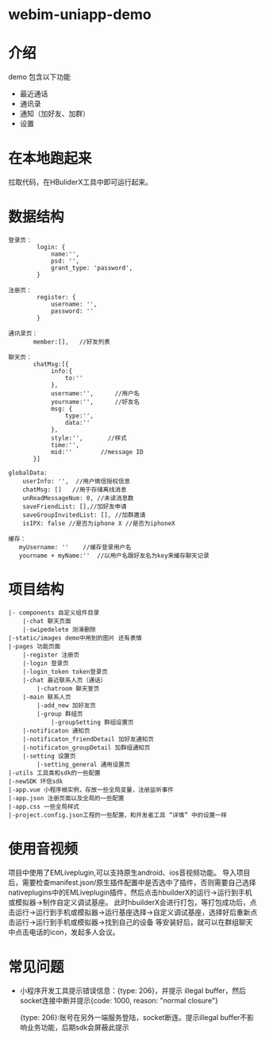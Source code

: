 # webim-uniapp-demo

# 介绍
demo 包含以下功能
  - 最近通话
  - 通讯录
  - 通知（加好友、加群）
  - 设置

# 在本地跑起来
拉取代码，在HBuliderX工具中即可运行起来。

# 数据结构
```
登录页：
		login: {
			name:'',
			psd: '',
			grant_type: 'password',
		}
		
注册页：
		register: {
			username: '',
			password: ''
		}
		
通讯录页：
	   member:[],   //好友列表
	   
聊天页：
	   chatMsg:[{
			info:{
		        to:''         
			},
			username:'',      //用户名
			yourname:'',      //好友名
			msg: {
				type:'',    
				data:''
			},
			style:'',       //样式
			time:'',
			mid:''        //message ID
	   }]
	   
globalData: 
	userInfo: '',  //用户微信授权信息
	chatMsg: []   //用于存储离线消息
	unReadMessageNum: 0, //未读消息数
	saveFriendList: [],//加好友申请
	saveGroupInvitedList: [], //加群邀请
	isIPX: false //是否为iphone X //是否为iphoneX
	
缓存：
   myUsername: ''    //缓存登录用户名	   
   yourname + myName:''  //以用户名跟好友名为key来缓存聊天记录
```

# 项目结构
```shell
|- components 自定义组件目录
    |-chat 聊天页面
    |-swipedelete 测滑删除
|-static/images demo中用到的图片 还有表情
|-pages 功能页面
    |-register 注册页
    |-login 登录页
    |-login_token token登录页
    |-chat 最近联系人页（通话）
        |-chatroom 聊天室页
    |-main 联系人页
        |-add_new 加好友页
        |-group 群组页
            |-groupSetting 群组设置页
    |-notificaton 通知页
    |-notificaton_friendDetail 加好友通知页
    |-notificaton_groupDetail 加群组通知页
    |-setting 设置页
        |-setting_general 通用设置页
|-utils 工具类和sdk的一些配置
|-newSDK 环信sdk
|-app.vue 小程序根实例，存放一些全局变量，注册监听事件
|-app.json 注册页面以及全局的一些配置
|-app.css 一些全局样式
|-project.config.json工程的一些配置，和开发者工具 “详情” 中的设置一样
```
# 使用音视频
项目中使用了EMLiveplugin,可以支持原生android、ios音视频功能。
导入项目后，需要检查manifest.json/原生插件配置中是否选中了插件，否则需要自己选择nativeplugins中的EMLiveplugin插件，然后点击hbuilderX的运行->运行到手机或模拟器->制作自定义调试基座。
此时hbuilderX会进行打包，等打包成功后，点击运行->运行到手机或模拟器->运行基座选择->自定义调试基座，选择好后重新点击运行->运行到手机或模拟器->找到自己的设备
等安装好后，就可以在群组聊天中点击电话的icon，发起多人会议。

# 常见问题

+ 小程序开发工具提示错误信息：{type: 206}，并提示 illegal buffer，然后socket连接中断并提示{code: 1000, reason: "normal closure"}

  {type: 206}:账号在另外一端服务登陆，socket断连。提示illegal buffer不影响业务功能，后期sdk会屏蔽此提示
